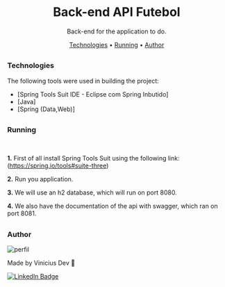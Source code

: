 <h1 align="center"> Back-end API Futebol </h1>

<p align="center">Back-end for the application to do.</p>

<p align="center">
 <a href="#technologies">Technologies</a> •
 <a href="#running">Running</a> •
 <a href="#author">Author</a>
</p>



##

### Technologies

The following tools were used in building the project:

- [Spring Tools Suit IDE - Eclipse com Spring Inbutido]
- [Java]
- [Spring (Data,Web)]

##

### Running

<br/>

**1.** First of all install Spring Tools Suit using the following link: (https://spring.io/tools#suite-three)

**2.** Run you application.

**3.** We will use an h2 database, which will run on port 8080.

**4.** We also have the documentation of the api with swagger, which ran on port 8081.

##

### Author

![perfil](https://user-images.githubusercontent.com/104575935/205785037-260972c9-e3ec-4464-a82d-35ed3bc602e6.jpg)



Made by Vinicius Dev 🙏

[![LinkedIn Badge](https://img.shields.io/badge/-LINKEDIN-blue?style=flat-square&logo=Linkedin&logoColor=white&link="https://www.linkedin.com/in/jo%C3%A3o-carlos-schwab-zanardi-752591213/)](https://www.linkedin.com/in/elysonvnc2003/)
